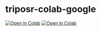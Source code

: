 # triposr-colab-google

<a href="https://colab.research.google.com/github/axwf/triposr-colab-google/blob/main/triposr_colab_google.ipynb"><img src="https://colab.research.google.com/assets/colab-badge.svg" alt="Open In Colab"></a>
[![Open In Colab](https://colab.research.google.com/assets/colab-badge.svg)](colab.research.google.com/github/axwf/triposr-colab-google/blob/main/triposr_colab_google.ipynb)

